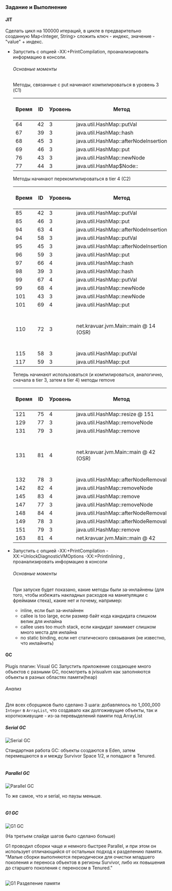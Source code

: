 ### Задание и Выполнение

#### JIT

Сделать цикл на 100000 итераций, в цикле в предварительно созданную Map<Integer, String>
сложить ключ - индекс, значение - "value" + индекс.

- Запустить с опцией -XX:+PrintCompilation, проанализировать информацию в консоли.
  ###### Основные моменты
  Методы, связанные с put начинают компилироваться в уровень 3 (C1)

  | Время | ID | Уровень | Метод                                 | Размер байт кода |
  |-------|----|---------|---------------------------------------|------------------|
  | 64    | 42 | 3       | java.util.HashMap::putVal             | 300              |
  | 67    | 39 | 3       | java.util.HashMap::hash               | 20               |
  | 68    | 45 | 3       | java.util.HashMap::afterNodeInsertion | 1                |
  | 69    | 46 | 3       | java.util.HashMap::put                | 13               |
  | 76    | 43 | 3       | java.util.HashMap::newNode            | 13               |
  | 77    | 44 | 3       | java.util.HashMap$Node::<init>        | 26               |
  
  Методы начинают перекомпилироваться в tier 4 (C2)

  | Время | ID | Уровень | Метод                                 | Размер байт кода | Деоптимизация    | Примечание                                                             |
  |-------|----|---------|---------------------------------------|------------------|------------------|------------------------------------------------------------------------|
  | 85    | 42 | 3       | java.util.HashMap::putVal             | 300              | made not entrant |                                                                        |
  | 85    | 46 | 3       | java.util.HashMap::put                | 13               | made not entrant |                                                                        |
  | 94    | 63 | 4       | java.util.HashMap::afterNodeInsertion | 1                |                  |                                                                        |
  | 94    | 58 | 3       | java.util.HashMap::putVal             | 300              |                  |                                                                        |
  | 95    | 45 | 3       | java.util.HashMap::afterNodeInsertion | 1                | made not entrant |                                                                        |
  | 96    | 59 | 3       | java.util.HashMap::put                | 13               |                  |                                                                        |
  | 97    | 66 | 4       | java.util.HashMap::hash               | 20               |                  |                                                                        |
  | 98    | 39 | 3       | java.util.HashMap::hash               | 20               | made not entrant |                                                                        |
  | 99    | 67 | 4       | java.util.HashMap::putVal             | 300              |                  |                                                                        |
  | 99    | 68 | 4       | java.util.HashMap::newNode            | 13               |                  |                                                                        |
  | 101   | 43 | 3       | java.util.HashMap::newNode            | 13               | made not entrant |                                                                        |
  | 101   | 69 | 4       | java.util.HashMap::put                | 13               |                  |                                                                        |
  | 110   | 72 | 3       | net.kravuar.jvm.Main::main @ 14 (OSR) | 65               |                  | ?Компилируется и подменяется (OSR) интепретируемый цикл в методе main? |
  | 115   | 58 | 3       | java.util.HashMap::putVal             | 300              | made not entrant |                                                                        |
  | 117   | 59 | 3       | java.util.HashMap::put                | 13               | made not entrant |                                                                        |
  
  Теперь начинают использоваться (и компилироваться, аналогично, сначала в tier 3, затем в tier 4) методы remove  

  | Время | ID | Уровень | Метод                                 | Размер байт кода | Деоптимизация    | Примечание |
  |-------|----|---------|---------------------------------------|------------------|------------------|------------|
  | 121   | 75 | 4       | java.util.HashMap::resize @ 151       | 356              |                  |            |
  | 129   | 77 | 3       | java.util.HashMap::removeNode         | 291              |                  |            |
  | 131   | 79 | 3       | java.util.HashMap::remove             | 26               |                  |            |
  | 131   | 81 | 4       | net.kravuar.jvm.Main::main @ 42 (OSR) | 65               |                  | ?Компилируется и подменяется (OSR) интепретируемый цикл в методе main? |
  | 132   | 78 | 3       | java.util.HashMap::afterNodeRemoval   | 1                |                  |            |
  | 142   | 82 | 4       | java.util.HashMap::removeNode         | 291              |                  |            |
  | 145   | 83 | 4       | java.util.HashMap::remove             | 26               |                  |            |
  | 147   | 77 | 3       | java.util.HashMap::removeNode         | 291              | made not entrant |            |
  | 148   | 84 | 4       | java.util.HashMap::afterNodeRemoval   | 1                |                  |            |
  | 149   | 78 | 3       | java.util.HashMap::afterNodeRemoval   | 1                | made not entrant |            |
  | 151   | 79 | 3       | java.util.HashMap::remove             | 26               | made not entrant |            |
  | 163   | 81 | 4       | net.kravuar.jvm.Main::main @ 42       | 65               | made not entrant |            |

- Запустить с опцией -XX:+PrintCompilation -XX:+UnlockDiagnosticVMOptions -XX:+PrintInlining , проанализировать
  информацию в консоли
  ###### Основные моменты
  
  При запуске будет показано, какие методы были за-инлайнены (для того, чтобы избежать накладных расходов на манипуляции с фреймами стека), какие нет и почему, например:
  - inline, если был за-инлайнен
  - callee is too large, если размер байт кода кандидата слишком велик для инлайна
  - callee uses too much stack, если кандидат занимает слишком много места для инлайна
  - no static binding, если нет статического связывания (не известно, что инлайнить)

#### GC
Plugis плагин: Visual GC Запустить приложение создающее много объектов с разными GC, 
посмотреть в jvisualvm как заполняются объекты в разных областях памяти(heap)

###### Анализ
Для всех сборщиков было сделано 3 шага: добавлялось по 1_000_000 `Integer` в `ArrayList`,
что создавало как долгоживущие объекты, так и короткоживущие - из-за перевыделений памяти под ArrayList

##### Serial GC

![Serial GC](assets/Serial.gif)

Стандартная работа GC: объекты создаются в Eden, затем перемещаются в и между Survivor Space 1/2, и попадают в Tenured.
<br></br>

##### Parallel GC

![Parallel GC](assets/Parallel.gif)

То же самое, что и serial, но паузы меньше.
<br></br>

##### G1 GC

![G1 GC](assets/G1.gif)

(На третьем слайде шагов было сделано больше)

G1 проводил сборки чаще и немного быстрее Parallel, и при этом он использует отличающийся от остальных подход к разделению памяти.
"Малые сборки выполняются периодически для очистки младшего поколения и переноса объектов в регионы Survivor, либо их повышения до старшего поколения с переносом в Tenured."
<br></br>

![G1 Разделение памяти](assets/G1_division.png)
